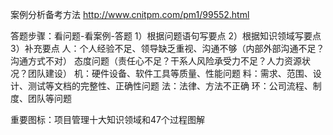案例分析备考方法
http://www.cnitpm.com/pm1/99552.html


答题步骤：看问题-看案例-答题
1）根据问题语句写要点
2）根据知识领域写要点
3）补充要点
人：个人经验不足、领导缺乏重视、沟通不够（内部外部沟通不足？沟通方式不对）
态度问题（责任心不足？干系人风险承受力不足？人力资源状况？团队建设）
机：硬件设备、软件工具等质量、性能问题
料：需求、范围、设计、测试等文档的完整性、正确性问题
法：法律、方法不正确
环：公司流程、制度、团队等问题

重要图标：项目管理十大知识领域和47个过程图解